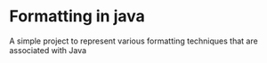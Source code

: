 # Formatting in java
A simple project to represent various formatting techniques that are associated with Java
